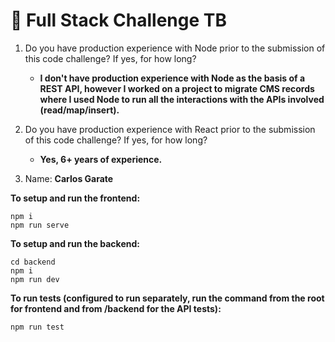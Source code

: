 # 🚀 Full Stack Challenge TB


1. Do you have production experience with Node prior to the submission of this code challenge? If yes, for how long?
   - **I don't have production experience with Node as the basis of a REST API, however I worked on a project to migrate CMS records where I used Node to run all the interactions with the APIs involved (read/map/insert).**

1. Do you have production experience with React prior to the submission of this code challenge? If yes, for how long?
   - **Yes, 6+ years of experience.**
1. Name: **Carlos Garate**


**To setup and run the frontend:**
```
npm i
npm run serve
```

**To setup and run the backend:**
```
cd backend
npm i
npm run dev
```

**To run tests (configured to run separately, run the command from the root for frontend and from /backend for the API tests):**
```
npm run test
```
